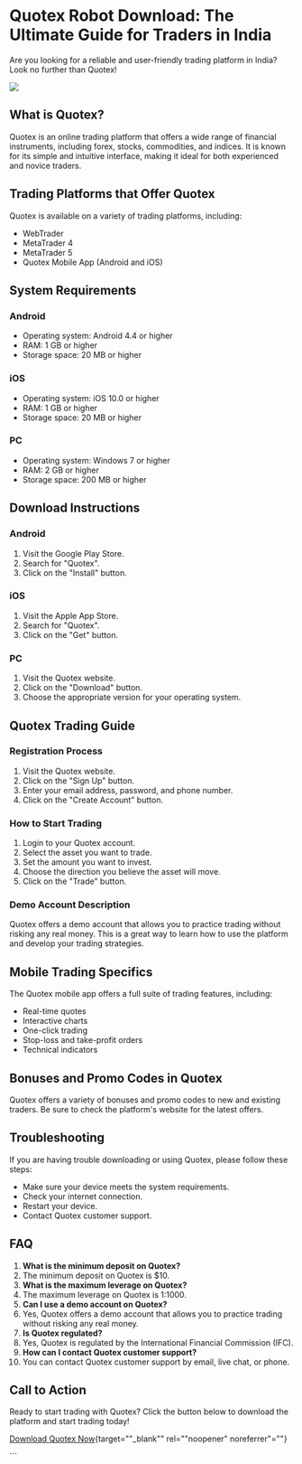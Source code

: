 # Quotex Robot Download: The Ultimate Guide for Traders in India

Are you looking for a reliable and user-friendly trading platform in
India? Look no further than Quotex!

[![](https://static.quotex.io/files/10_en/300_250.jpg)](https://traff.sbs/brokerqxlid)

## What is Quotex?

Quotex is an online trading platform that offers a wide range of
financial instruments, including forex, stocks, commodities, and
indices. It is known for its simple and intuitive interface, making it
ideal for both experienced and novice traders.

## Trading Platforms that Offer Quotex

Quotex is available on a variety of trading platforms, including:

-   WebTrader
-   MetaTrader 4
-   MetaTrader 5
-   Quotex Mobile App (Android and iOS)

## System Requirements

### Android

-   Operating system: Android 4.4 or higher
-   RAM: 1 GB or higher
-   Storage space: 20 MB or higher

### iOS

-   Operating system: iOS 10.0 or higher
-   RAM: 1 GB or higher
-   Storage space: 20 MB or higher

### PC

-   Operating system: Windows 7 or higher
-   RAM: 2 GB or higher
-   Storage space: 200 MB or higher

## Download Instructions

### Android

1.  Visit the Google Play Store.
2.  Search for "Quotex".
3.  Click on the "Install" button.

### iOS

1.  Visit the Apple App Store.
2.  Search for "Quotex".
3.  Click on the "Get" button.

### PC

1.  Visit the Quotex website.
2.  Click on the "Download" button.
3.  Choose the appropriate version for your operating system.

## Quotex Trading Guide

### Registration Process

1.  Visit the Quotex website.
2.  Click on the "Sign Up" button.
3.  Enter your email address, password, and phone number.
4.  Click on the "Create Account" button.

### How to Start Trading

1.  Login to your Quotex account.
2.  Select the asset you want to trade.
3.  Set the amount you want to invest.
4.  Choose the direction you believe the asset will move.
5.  Click on the "Trade" button.

### Demo Account Description

Quotex offers a demo account that allows you to practice trading without
risking any real money. This is a great way to learn how to use the
platform and develop your trading strategies.

## Mobile Trading Specifics

The Quotex mobile app offers a full suite of trading features,
including:

-   Real-time quotes
-   Interactive charts
-   One-click trading
-   Stop-loss and take-profit orders
-   Technical indicators

## Bonuses and Promo Codes in Quotex

Quotex offers a variety of bonuses and promo codes to new and existing
traders. Be sure to check the platform\'s website for the latest offers.

## Troubleshooting

If you are having trouble downloading or using Quotex, please follow
these steps:

-   Make sure your device meets the system requirements.
-   Check your internet connection.
-   Restart your device.
-   Contact Quotex customer support.

## FAQ

1.  **What is the minimum deposit on Quotex?**
2.  The minimum deposit on Quotex is \$10.
3.  **What is the maximum leverage on Quotex?**
4.  The maximum leverage on Quotex is 1:1000.
5.  **Can I use a demo account on Quotex?**
6.  Yes, Quotex offers a demo account that allows you to practice
    trading without risking any real money.
7.  **Is Quotex regulated?**
8.  Yes, Quotex is regulated by the International Financial Commission
    (IFC).
9.  **How can I contact Quotex customer support?**
10. You can contact Quotex customer support by email, live chat, or
    phone.

## Call to Action

Ready to start trading with Quotex? Click the button below to download
the platform and start trading today!

[Download Quotex
Now](\%22https://traff.sbs/quotexonelink\%22){target=""_blank""
rel=""noopener" noreferrer"=""}

\`\`\`

